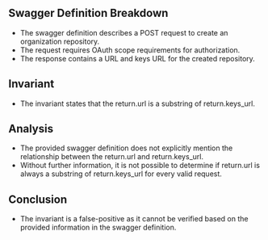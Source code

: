 ## Swagger Definition Breakdown
- The swagger definition describes a POST request to create an organization repository.
- The request requires OAuth scope requirements for authorization.
- The response contains a URL and keys URL for the created repository.

## Invariant
- The invariant states that the return.url is a substring of return.keys_url.

## Analysis
- The provided swagger definition does not explicitly mention the relationship between the return.url and return.keys_url.
- Without further information, it is not possible to determine if return.url is always a substring of return.keys_url for every valid request.

## Conclusion
- The invariant is a false-positive as it cannot be verified based on the provided information in the swagger definition.
